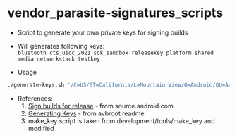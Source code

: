 # vendor_parasite-signatures_scripts

* Script to generate your own private keys for signing builds
* Will generates following keys:<br>
`bluetooth cts_uicc_2021 sdk_sandbox releasekey platform shared media networkstack testkey`

* Usage

```sh
./generate-keys.sh '/C=US/ST=California/L=Mountain View/O=Android/OU=Android/CN=Android/emailAddress=android@android.com' /home/foo/signatures
```

* References:
  1. [Sign builds for release](https://source.android.com/docs/core/ota/sign_builds) - from source.android.com
  2. [Generating Keys](https://github.com/chenxiaolong/avbroot?tab=readme-ov-file#generating-keys) - from avbroot readme
  3. make_key script is taken from development/tools/make_key and modified
